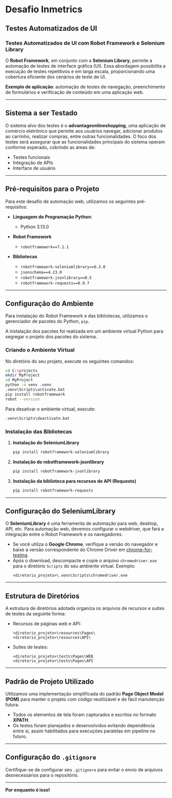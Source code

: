 
# Desafio Inmetrics

## Testes Automatizados de UI

### Testes Automatizados de UI com Robot Framework e Selenium Library

O **Robot Framework**, em conjunto com a **Selenium Library**, permite a automação de testes de interface gráfica (UI). Essa abordagem possibilita a execução de testes repetitivos e em larga escala, proporcionando uma cobertura eficiente dos cenários de teste de UI.

**Exemplo de aplicação**: automação de testes de navegação, preenchimento de formulários e verificação de conteúdo em uma aplicação web.

---

## Sistema a ser Testado

O sistema alvo dos testes é o **advantageonlineshopping**, uma aplicação de comércio eletrônico que permite aos usuários navegar, adicionar produtos ao carrinho, realizar compras, entre outras funcionalidades. O foco dos testes será assegurar que as funcionalidades principais do sistema operam conforme esperado, cobrindo as áreas de:
- Testes funcionais
- Integração de APIs
- Interface de usuário

---

## Pré-requisitos para o Projeto

Para este desafio de automação web, utilizamos os seguintes pré-requisitos:

- **Linguagem de Programação Python**:  
  - Python 3.13.0

- **Robot Framework**  
  - `robotframework==7.1.1`

- **Bibliotecas**  
  - `robotframework-seleniumlibrary==6.3.0`
  - `jsonschema==4.23.0`
  - `robotframework-jsonlibrary==0.5`
  - `robotframework-requests==0.9.7`

---

## Configuração do Ambiente

Para instalação do Robot Framework e das bibliotecas, utilizamos o gerenciador de pacotes do Python, `pip`.

A instalação dos pacotes foi realizada em um ambiente virtual Python para segregar o projeto dos pacotes do sistema.

### Criando o Ambiente Virtual

No diretório do seu projeto, execute os seguintes comandos:

```bash
cd C:\projects
mkdir MyProject
cd MyProject
python -m venv .venv
.venv\Scripts\activate.bat
pip install robotframework
robot --version
```

Para desativar o ambiente virtual, execute:

```bash
.venv\Scripts\deactivate.bat
```

### Instalação das Bibliotecas

1. **Instalação do SeleniumLibrary**
   ```bash
   pip install robotframework-seleniumlibrary
   ```

2. **Instalação do robotframework-jsonlibrary**
   ```bash
   pip install robotframework-jsonlibrary
   ```

3. **Instalação da biblioteca para recursos de API (Requests)**
   ```bash
   pip install robotframework-requests
   ```

---

## Configuração do SeleniumLibrary

O **SeleniumLibrary** é uma ferramenta de automação para web, desktop, API, etc. Para automação web, devemos configurar o webdriver, que fará a integração entre o Robot Framework e os navegadores.

- Se você utiliza o **Google Chrome**, verifique a versão do navegador e baixe a versão correspondente do Chrome Driver em [chrome-for-testing](https://googlechromelabs.github.io/chrome-for-testing/).
- Após o download, descompacte e copie o arquivo `chromedriver.exe` para o diretório `Scripts` do seu ambiente virtual. Exemplo:
  ```plaintext
  <diretorio_projeto>\.venv\Scripts\chromedriver.exe
  ```

---

## Estrutura de Diretórios

A estrutura de diretórios adotada organiza os arquivos de recursos e suítes de testes da seguinte forma:

- Recursos de páginas web e API:
  ```plaintext
  <diretorio_projeto>\resources\Pages\
  <diretorio_projeto>\resources\API\
  ```

- Suítes de testes:
  ```plaintext
  <diretorio_projeto>\tests\Pages\WEB
  <diretorio_projeto>\tests\Pages\API
  ```

---

## Padrão de Projeto Utilizado

Utilizamos uma implementação simplificada do padrão **Page Object Model (POM)** para manter o projeto com código reutilizável e de fácil manutenção futura.

- Todos os elementos de tela foram capturados e escritos no formato **XPATH**.
- Os testes foram planejados e desenvolvidos evitando dependência entre si, assim habilitados para execuções 
  paralelas em pipeline no futuro.

---

## Configuração do `.gitignore`

Certifique-se de configurar seu `.gitignore` para evitar o envio de arquivos desnecessários para o repositório.

---

**Por enquanto é isso!**
